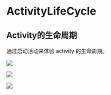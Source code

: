 # ActivityLifeCycle
## Activity的生命周期

通过启动活动来体验 activity 的生命周期。

![](https://i.loli.net/2018/05/14/5af8e0c1d9afc.jpg)

![](https://i.loli.net/2018/05/14/5af8e0737b52b.jpg)

![](https://i.loli.net/2018/05/14/5af8e0e75f0db.jpg)




